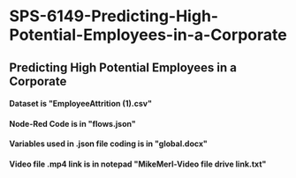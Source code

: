 # SPS-6149-Predicting-High-Potential-Employees-in-a-Corporate
## Predicting High Potential Employees in a Corporate
#### Dataset is "EmployeeAttrition (1).csv"
#### Node-Red Code is in "flows.json"
#### Variables used in .json file coding is in "global.docx"
#### Video file .mp4 link is in notepad "MikeMerl-Video file drive link.txt"
